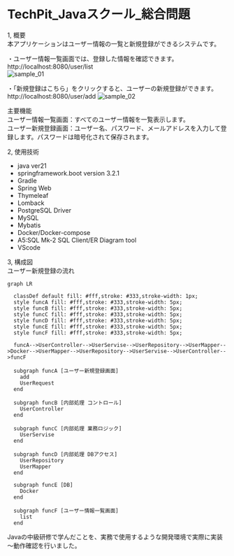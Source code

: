 # TechPit_Javaスクール_総合問題
1, 概要  
本アプリケーションはユーザー情報の一覧と新規登録ができるシステムです。  
  
・ユーザー情報一覧画面では、登録した情報を確認できます。  
http://localhost:8080/user/list  
![sample_01](https://github.com/ujii-masaki/Java_School_Intermediate/assets/156159427/ccf1a2df-ec32-40d3-9b93-8abfcf90b83a)  

・「新規登録はこちら」をクリックすると、ユーザーの新規登録ができます。  
http://localhost:8080/user/add
![sample_02](https://github.com/ujii-masaki/Java_School_Intermediate/assets/156159427/89b84881-4669-4752-b544-5c06bde021af)  

主要機能  
ユーザー情報一覧画面：すべてのユーザー情報を一覧表示します。  
ユーザー新規登録画面：ユーザー名、パスワード、メールアドレスを入力して登録します。パスワードは暗号化されて保存されます。  
  
2, 使用技術  
- java ver21
- springframework.boot version 3.2.1
- Gradle
- Spring Web
- Thymeleaf
- Lomback
- PostgreSQL Driver	
- MySQL
- Mybatis
- Docker/Docker-compose
- A5:SQL Mk-2  SQL Client/ER Diagram tool
- VScode
  
3, 構成図  
ユーザー新規登録の流れ
```mermaid
graph LR

  classDef default fill: #fff,stroke: #333,stroke-width: 1px;
  style funcA fill: #fff,stroke: #333,stroke-width: 5px;
  style funcB fill: #fff,stroke: #333,stroke-width: 5px;
  style funcC fill: #fff,stroke: #333,stroke-width: 5px;
  style funcD fill: #fff,stroke: #333,stroke-width: 5px;
  style funcE fill: #fff,stroke: #333,stroke-width: 5px;
  style funcF fill: #fff,stroke: #333,stroke-width: 5px;

  funcA-->UserController-->UserServise-->UserRepository-->UserMapper-->Docker-->UserMapper-->UserRepository-->UserServise-->UserController-->funcF

  subgraph funcA [ユーザー新規登録画面]
    add
    UserRequest
  end

  subgraph funcB [内部処理 コントロール]
    UserController
  end

  subgraph funcC [内部処理 業務ロジック]
    UserServise
  end

  subgraph funcD [内部処理 DBアクセス]
    UserRepository
    UserMapper
  end

  subgraph funcE [DB]
    Docker
  end

  subgraph funcF [ユーザー情報一覧画面]
    list    
  end  
```

  
Javaの中級研修で学んだことを、実務で使用するような開発環境で実際に実装～動作確認を行いました。

